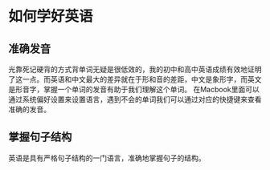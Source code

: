 # 如何学好英语
## 准确发音
光靠死记硬背的方式背单词无疑是很低效的，我的初中和高中英语成绩有效地证明了这一点。而英语和中文最大的差异就在于形和音的差距，中文是象形字，而英文是形音字，掌握一个单词的发音有助于我们理解这个单词。
在Macbook里面可以通过系统偏好设置来设置语言，遇到不会的单词我们可以通过对应的快捷键来查看准确的发音。

## 掌握句子结构
英语是具有严格句子结构的一门语言，准确地掌握句子的结构。

